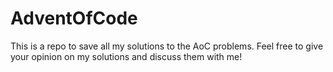 # AdventOfCode
This is a repo to save all my solutions to the AoC problems. Feel free to give your opinion on my solutions and discuss them with me!
